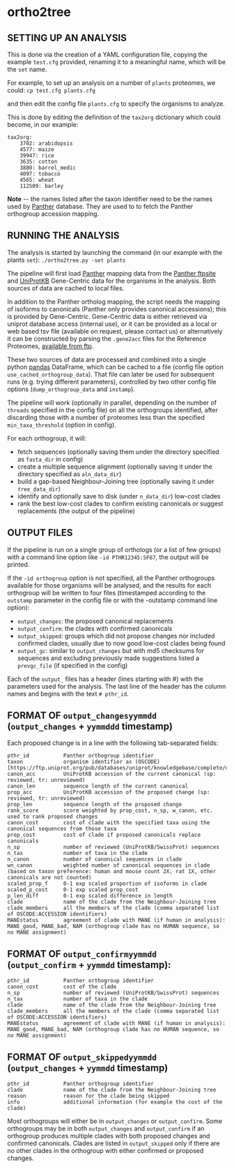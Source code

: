 # ortho2tree

## SETTING UP AN ANALYSIS

This is done via the creation of a YAML configuration file, copying the example `test.cfg` provided, renaming it to a meaningful name, which will be the `set` name.

For example, to set up an analysis on a number of `plants` proteomes, we could:
```cp test.cfg plants.cfg```

and then edit the config file `plants.cfg` to specify the organisms to analyze.

This is done by editing the definition of the `tax2org` dictionary which could become, in our example:
```
tax2org:
    3702: arabidopsis
    4577: maize
    39947: rice
    3635: cotton
    3880: barrel_medic
    4097: tobacco
    4565: wheat
    112509: barley
```

**Note** -- the names listed after the taxon identifier need to be the names used by [Panther](https://www.pantherdb.org/) database. They are used to to fetch the Panther orthogroup accession mapping.

## RUNNING THE ANALYSIS

The analysis is started by launching the command (in our example with the plants `set`):
```./ortho2tree.py -set plants```

The pipeline will first load [Panther](https://www.pantherdb.org/) mapping data from the [Panther ftpsite](ftp://ftp.pantherdb.org/sequence_classifications/current_release/PANTHER_Sequence_Classification_files/) and [UniProtKB](https://www.uniprot.org) Gene-Centric data for the organisms in the analysis. Both sources of data are cached to local files.

In addition to the Panther ortholog mapping, the script needs the
mapping of isoforms to canonicals (Panther only provides canonical
accessions); this is provided by Gene-Centric. Gene-Centric data is
either retrieved via uniprot database access (internal use), or it can
be provided as a local or web based tsv file (available on request,
please contact us) or alternatively it can be constructed by parsing
the `.gene2acc` files for the Reference Proteomes, [available from
ftp](https://ftp.uniprot.org/pub/databases/uniprot/current_release/knowledgebase/reference_proteomes/).

These two sources of data are processed and combined into a single
python [pandas](https://pandas.pydata.org/) DataFrame, which can be cached to a file (config file option `use_cached_orthogroup_data`). That file can later be used for subsequent runs (e.g. trying different parameters), controlled by two other config file options (`dump_orthogroup_data` and `instamp`).

The pipeline will work (optionally in parallel, depending on the
number of `threads` specified in the config file) on all the
orthogroups identified, after discarding those with a number of
proteomes less than the specified `min_taxa_threshold` (option in config).

For each orthogroup, it will:
- fetch sequences (optionally saving them under the directory specified as `fasta_dir` in config)
- create a multiple sequence alignment (optionally saving it under the directory specified as `aln_data_dir`)
- build a gap-based Neighbour-Joining tree (optionally saving it under `tree_data_dir`)
- identify and optionally save to disk (under `n_data_dir`) low-cost clades
- rank the best low-cost clades to confirm existing canonicals or suggest replacements (the output of the pipeline)

## OUTPUT FILES

If the pipeline is run on a single group of orthologs (or a list of
few groups) with a command line option like `-id PTHR12345:SF67`, the
output will be printed.

If the `-id orthogroup` option is not specified, all the Panther
orthogroups available for those organisms will be analysed, and the
results for each orthogroup will be written to four files (timestamped
according to the `outstamp` parameter in the config file or with the -outstamp command line option):

- `output_changes`: the proposed canonical replacements
- `output_confirm`: the clades with confirmed canonicals
- `output_skipped`: groups which did not propose changes nor included confirmed clades, usually due to now good low-cost clades being found
- `output_gc`: similar to `output_changes` but with md5 checksums for sequences and excluding previously made suggestions listed a `prevgc_file` (if specified in the config)

Each of the `output_` files has a header (lines starting with #) with the parameters used for the analysis. The last line of the header has the column names and begins with the text `# pthr_id`.

## FORMAT OF `output_changesyymmdd` (`output_changes` + `yymmddd` timestamp)

Each proposed change is in a line with the following tab-separated fields:

```
pthr_id           Panther orthogroup identifier
taxon             organism identifier as (OSCODE)[https://ftp.uniprot.org/pub/databases/uniprot/knowledgebase/complete/docs/speclist.txt]
canon_acc         UniProtKB accession of the current canonical (sp: reviewed, tr: unreviewed)
canon_len         sequence length of the current canonical
prop_acc          UniProtKB accession of the proposed change (sp: reviewed, tr: unreviewed)
prop_len          sequence length of the proposed change
rank_score        score weighted by prop_cost, n_sp, w_canon, etc. used to rank proposed changes
canon_cost        cost of clade with the specified taxa using the canonical sequences from those taxa
prop_cost         cost of clade if proposed canonicals replace canonicals
n_sp              number of reviewed (UniProtKB/SwissProt) sequences
n_tax             number of taxa in the clade
n_canon           number of canonical sequences in clade
wn_canon          weighted number of canonical sequences in clade (based on taxon preference: human and mouse count 2X, rat 1X, other canonicals are not counted)
scaled_prop_f     0-1 exp scaled proportion of isoforms in clade
scaled_p_cost     0-1 exp scaled prop_cost
p_len_diff        0-1 exp scaled difference in length
clade             name of the clade from the Neighbour-Joining tree
clade_members     all the members of the clade (comma separated list of OSCODE:ACCESSION identifiers)
MANEstatus        agreement of clade with MANE (if human in analysis): MANE_good, MANE_bad, NAM (orthogroup clade has no HUMAN sequence, so no MANE assignment)
```

## FORMAT OF `output_confirmyymmdd` (`output_confirm` + `yymmdd` timestamp):

```
pthr_id           Panther orthogroup identifier
canon_cost        cost of the clade
n_sp              number of reviewed (UniProtKB/SwissProt) sequences
n_tax             number of taxa in the clade
clade             name of the clade from the Neighbour-Joining tree
clade_members     all the members of the clade (comma separated list of OSCODE:ACCESSION identifiers)
MANEstatus        agreement of clade with MANE (if human in analysis): MANE_good, MANE_bad, NAM (orthogroup clade has no HUMAN sequence, so no MANE assignment)
```

## FORMAT OF `output_skippedyymmdd` (`output_changes` + `yymmdd` timestamp)

```
pthr_id           Panther orthogroup identifier
clade             name of the clade from the Neighbour-Joining tree
reason            reason for the clade being skipped
info              additional information (for example the cost of the clade)
```

Most orthogroups will either be in `output_changes` or
`output_confirm`. Some orthogroups may be in both `output_changes`
and `output_confirm` if an orthogroup produces multiple clades with
both proposed changes and confirmed canonicals. Clades are listed in
`output_skipped` only if there are no other clades in the orthogroup
with either confirmed or proposed changes.
